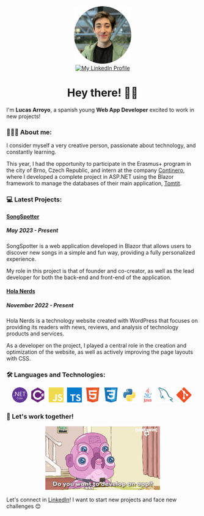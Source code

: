 <div id="header" align="center">
    <img src="img/me.png" width="150"/>

<div id="badges">
    <a href="https://www.linkedin.com/in/lucas-arroyo-174a28196/">
        <img src="https://img.shields.io/badge/LinkedIn-blue?style=for-the-badge&logo=linkedin&logoColor=white" alt="My LinkedIn Profile"/>
    </a>
</div>
<h1>Hey there! 👋🏻</h1>
</div>


I'm **Lucas Arroyo**, a spanish young **Web App Developer** excited to work in new projects!

### 🙋🏻‍♂️ About me:

I consider myself a very creative person, passionate about technology, and constantly learning.

This year, I had the opportunity to participate in the Erasmus+ program in the city of Brno, Czech Republic, and intern at the company [Continero](https://www.continero.com/en/), where I developed a complete project in ASP.NET using the Blazor framework to manage the databases of their main application, [Tomtit](https://www.tomtit.app/).


### 💻 Latest Projects:

#### [SongSpotter](https://songspotter.app/)
##### *May 2023 - Present*

SongSpotter is a web application developed in Blazor that allows users to discover new songs in a simple and fun way, providing a fully personalized experience.

My role in this project is that of founder and co-creator, as well as the lead developer for both the back-end and front-end of the application.

#### [Hola Nerds](https://holanerds.com/)
##### *November 2022 - Present*

Hola Nerds is a technology website created with WordPress that focuses on providing its readers with news, reviews, and analysis of technology products and services.

As a developer on the project, I played a central role in the creation and optimization of the website, as well as actively improving the page layouts with CSS.

### 🛠️ Languages and Technologies:

<div align="center">
   <img src="https://github.com/devicons/devicon/blob/master/icons/dotnetcore/dotnetcore-original.svg" title="DotNet" alt="DotNet" width="40" height="40"/>&nbsp;
   <img src="https://github.com/devicons/devicon/blob/master/icons/csharp/csharp-plain.svg" title="C#" alt="C#" width="40" height="40"/>&nbsp;
   <img src="https://github.com/devicons/devicon/blob/master/icons/javascript/javascript-plain.svg" title="JS" alt="JS" width="40" height="40"/>&nbsp;
   <img src="https://github.com/devicons/devicon/blob/master/icons/typescript/typescript-plain.svg" title="TypeScript" alt="TypeScript" width="40" height="40"/>&nbsp;
   <img src="https://github.com/devicons/devicon/blob/master/icons/html5/html5-original.svg" title="HTML 5" alt="HTML 5" width="40" height="40"/>&nbsp;
   <img src="https://github.com/devicons/devicon/blob/master/icons/css3/css3-original.svg" title="CSS" alt="CSS" width="40" height="40"/>&nbsp;
   <img src="https://github.com/devicons/devicon/blob/master/icons/python/python-original.svg" title="Python" alt="Python" width="40" height="40"/>&nbsp;
   <img src="https://github.com/devicons/devicon/blob/master/icons/java/java-original-wordmark.svg" title="Java" alt="Java" width="40" height="40"/>&nbsp;
   <img src="https://github.com/devicons/devicon/blob/master/icons/mysql/mysql-original.svg" title="MySQL" alt="MySQL" width="40" height="40"/>&nbsp;
   <img src="https://github.com/devicons/devicon/blob/master/icons/git/git-original.svg" title="Git" alt="Git" width="40" height="40"/>&nbsp;

</div>


### 🤝 Let's work together!


<div align="center">
    <img src="img/develop.gif" width="300"/>
</div>

Let's connect in [LinkedIn](https://www.linkedin.com/in/lucas-arroyo-174a28196/)! I want to start new projects and face new challenges 😊